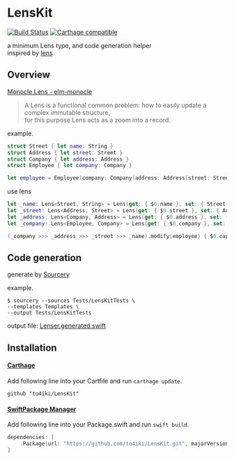 # LensKit
[![Build Status][status-image]][status-url]
[![Carthage compatible][carthage-image]][carthage-url]

a minimum Lens type, and code generation helper  
inspired by [lens](https://github.com/ekmett/lens)

## Overview

[Monocle.Lens - elm-monocle](http://package.elm-lang.org/packages/arturopala/elm-monocle/latest/Monocle-Lens)

> A Lens is a functional common problem: how to easily update a complex immutable structure,  
> for this purpose Lens acts as a zoom into a record.

example.

```swift
struct Street { let name: String }
struct Address { let street: Street }
struct Company { let address: Address }
struct Employee { let company: Company }

let employee = Employee(company: Company(address: Address(street: Street(name: "street"))))
```

use lens

```swift
let _name: Lens<Street, String> = Lens(get: { $0.name }, set: { Street(name: $1) })
let _street: Lens<Address, Street> = Lens(get: { $0.street }, set: { Address(street: $1) })
let _address: Lens<Company, Address> = Lens(get: { $0.address }, set: { Company(address: $1) })
let _company: Lens<Employee, Company> = Lens(get: { $0.company }, set: { Employee(company: $1) })

(_company >>> _address >>> _street >>> _name).modify(employee) { $0.capitalizedString } // Street
```

## Code generation

generate by [Sourcery](https://github.com/krzysztofzablocki/Sourcery#writing-templates)

example.

```shell
$ sourcery --sources Tests/LensKitTests \
--templates Templates \
--output Tests/LensKitTests
```

output file: [Lenser.generated.swift](https://github.com/to4iki/LensKit/blob/master/Tests/LensKitTests/Lenser.generated.swift)

## Installation

#### [Carthage](https://github.com/Carthage/Carthage)
Add following line into your Cartfile and run `carthage update`.

```shell
github "to4iki/LensKit"
```

#### [SwiftPackage Manager](https://github.com/apple/swift-package-manager)
Add following line into your Package.swift and run `swift build`.

```swift
dependencies: [
    .Package(url: "https://github.com/to4iki/LensKit.git", majorVersion: 0)
]
```

[status-url]: https://travis-ci.org/to4iki/LensKit
[status-image]: https://travis-ci.org/to4iki/LensKit.svg

[carthage-url]: https://github.com/Carthage/Carthage
[carthage-image]: https://img.shields.io/badge/Carthage-compatible-4BC51D.svg?style=flat
